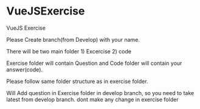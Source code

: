# VueJSExercise
VueJS Exercise

Please Create branch(from Develop) with your name.

There will be two main folder 
	1) Excercise 
	2) code

Exercise folder will contain Question and 
Code folder will contain your answer(code). 

Please follow same folder structure as in exercise folder.

Will Add question in Exercise folder in develop branch, so you need to take latest from develop branch. dont make any change in exercise folder